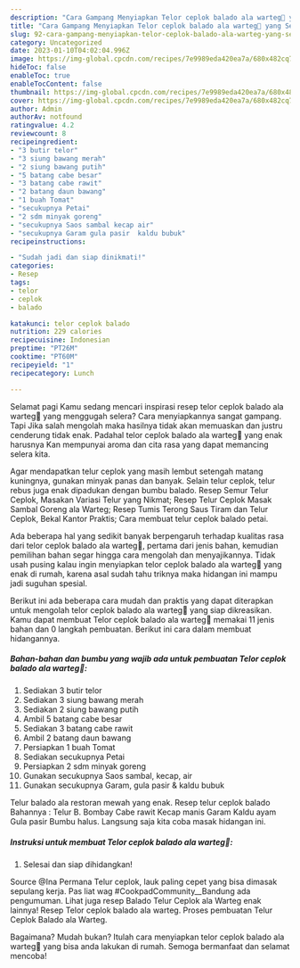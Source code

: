 ```yaml
---
description: "Cara Gampang Menyiapkan Telor ceplok balado ala warteg🤪 yang Sempurna, Buat Buka Puasa Bikin Ngiler"
title: "Cara Gampang Menyiapkan Telor ceplok balado ala warteg🤪 yang Sempurna, Buat Buka Puasa Bikin Ngiler"
slug: 92-cara-gampang-menyiapkan-telor-ceplok-balado-ala-warteg-yang-sempurna-buat-buka-puasa-bikin-ngiler
category: Uncategorized
date: 2023-01-10T04:02:04.996Z
image: https://img-global.cpcdn.com/recipes/7e9989eda420ea7a/680x482cq70/telor-ceplok-balado-ala-warteg-foto-resep-utama.jpg
hideToc: false
enableToc: true
enableTocContent: false
thumbnail: https://img-global.cpcdn.com/recipes/7e9989eda420ea7a/680x482cq70/telor-ceplok-balado-ala-warteg-foto-resep-utama.jpg
cover: https://img-global.cpcdn.com/recipes/7e9989eda420ea7a/680x482cq70/telor-ceplok-balado-ala-warteg-foto-resep-utama.jpg
author: Admin
authorAv: notfound
ratingvalue: 4.2
reviewcount: 8
recipeingredient:
- "3 butir telor"
- "3 siung bawang merah"
- "2 siung bawang putih"
- "5 batang cabe besar"
- "3 batang cabe rawit"
- "2 batang daun bawang"
- "1 buah Tomat"
- "secukupnya Petai"
- "2 sdm minyak goreng"
- "secukupnya Saos sambal kecap air"
- "secukupnya Garam gula pasir  kaldu bubuk"
recipeinstructions:

- "Sudah jadi dan siap dinikmati!"
categories:
- Resep
tags:
- telor
- ceplok
- balado

katakunci: telor ceplok balado 
nutrition: 229 calories
recipecuisine: Indonesian
preptime: "PT26M"
cooktime: "PT60M"
recipeyield: "1"
recipecategory: Lunch

---
```



Selamat pagi Kamu sedang mencari inspirasi resep telor ceplok balado ala warteg🤪 yang menggugah selera? Cara menyiapkannya sangat gampang. Tapi Jika salah mengolah maka hasilnya tidak akan memuaskan dan justru cenderung tidak enak. Padahal telor ceplok balado ala warteg🤪 yang enak harusnya Kan mempunyai aroma dan cita rasa yang dapat memancing selera kita.


Agar mendapatkan telur ceplok yang masih lembut setengah matang kuningnya, gunakan minyak panas dan banyak. Selain telur ceplok, telur rebus juga enak dipadukan dengan bumbu balado. Resep Semur Telur Ceplok, Masakan Variasi Telur yang Nikmat; Resep Telur Ceplok Masak Sambal Goreng ala Warteg; Resep Tumis Terong Saus Tiram dan Telur Ceplok, Bekal Kantor Praktis; Cara membuat telur ceplok balado petai.

Ada beberapa hal yang sedikit banyak berpengaruh terhadap kualitas rasa dari telor ceplok balado ala warteg🤪, pertama dari jenis bahan, kemudian pemilihan bahan segar hingga cara mengolah dan menyajikannya. Tidak usah pusing kalau ingin menyiapkan telor ceplok balado ala warteg🤪 yang enak di rumah, karena asal sudah tahu triknya maka hidangan ini mampu jadi suguhan spesial.


Berikut ini ada beberapa cara mudah dan praktis yang dapat diterapkan untuk mengolah telor ceplok balado ala warteg🤪 yang siap dikreasikan. Kamu dapat membuat Telor ceplok balado ala warteg🤪 memakai 11 jenis bahan dan 0 langkah pembuatan. Berikut ini cara dalam membuat hidangannya.

<!--inarticleads1-->

##### Bahan-bahan dan bumbu yang wajib ada untuk pembuatan Telor ceplok balado ala warteg🤪:

1. Sediakan 3 butir telor
1. Sediakan 3 siung bawang merah
1. Sediakan 2 siung bawang putih
1. Ambil 5 batang cabe besar
1. Sediakan 3 batang cabe rawit
1. Ambil 2 batang daun bawang
1. Persiapkan 1 buah Tomat
1. Sediakan secukupnya Petai
1. Persiapkan 2 sdm minyak goreng
1. Gunakan secukupnya Saos sambal, kecap, air
1. Gunakan secukupnya Garam, gula pasir &amp; kaldu bubuk


Telur balado ala restoran mewah yang enak. Resep telur ceplok balado Bahannya : Telur B. Bombay Cabe rawit Kecap manis Garam Kaldu ayam Gula pasir Bumbu halus. Langsung saja kita coba masak hidangan ini. 

<!--inarticleads2-->

##### Instruksi untuk membuat Telor ceplok balado ala warteg🤪:


1. Selesai dan siap dihidangkan!

Source @Ina Permana Telur ceplok, lauk paling cepet yang bisa dimasak sepulang kerja. Pas liat wag #CookpadCommunity__Bandung ada pengumuman. Lihat juga resep Balado Telur Ceplok ala Warteg enak lainnya! Resep Telor ceplok balado ala warteg. Proses pembuatan Telur Ceplok Balado ala Warteg. 

Bagaimana? Mudah bukan? Itulah cara menyiapkan telor ceplok balado ala warteg🤪 yang bisa anda lakukan di rumah. Semoga bermanfaat dan selamat mencoba!
